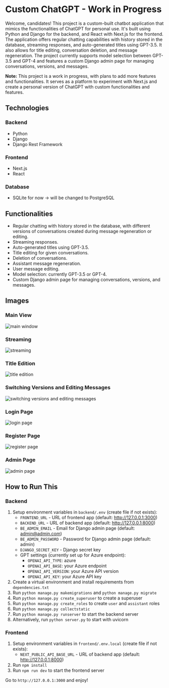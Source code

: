 # Custom ChatGPT - Work in Progress

Welcome, candidates! This project is a custom-built chatbot application that mimics the functionalities of ChatGPT for personal use. It's built using Python and Django for the backend, and React with Next.js for the frontend. The application offers regular chatting capabilities with history stored in the database, streaming responses, and auto-generated titles using GPT-3.5. It also allows for title editing, conversation deletion, and message regeneration. The project currently supports model selection between GPT-3.5 and GPT-4 and features a custom Django admin page for managing conversations, versions, and messages.

**Note:** This project is a work in progress, with plans to add more features and functionalities. It serves as a platform to experiment with Next.js and create a personal version of ChatGPT with custom functionalities and features.

## Technologies

### Backend
- Python
- Django
- Django Rest Framework

### Frontend
- Next.js
- React

### Database
- SQLite for now -> will be changed to PostgreSQL

## Functionalities

- Regular chatting with history stored in the database, with different versions of conversations created during message regeneration or editing.
- Streaming responses.
- Auto-generated titles using GPT-3.5.
- Title editing for given conversations.
- Deletion of conversations.
- Assistant message regeneration.
- User message editing.
- Model selection: currently GPT-3.5 or GPT-4.
- Custom Django admin page for managing conversations, versions, and messages.

## Images

### Main View
![main window](images/main_chat.png)

### Streaming
![streaming](images/streaming.png)

### Title Edition
![title edition](images/edit_chat.png)

### Switching Versions and Editing Messages
![switching versions and editing messages](images/switching_versions_editing.png)

### Login Page
![login page](images/login.png)

### Register Page
![register page](images/register.png)

### Admin Page
![admin page](images/admin.png)

## How to Run This

### Backend
1. Setup environment variables in `backend/.env` (create file if not exists):
    - `FRONTEND_URL` - URL of frontend app (default: http://127.0.0.1:3000)
    - `BACKEND_URL` - URL of backend app (default: http://127.0.0.1:8000)
    - `BE_ADMIN_EMAIL` - Email for Django admin page (default: admin@admin.com)
    - `BE_ADMIN_PASSWORD` - Password for Django admin page (default: admin)
    - `DJANGO_SECRET_KEY` - Django secret key
    - GPT settings (currently set up for Azure endpoint):
        - `OPENAI_API_TYPE`: azure
        - `OPENAI_API_BASE`: your Azure endpoint
        - `OPENAI_API_VERSION`: your Azure API version
        - `OPENAI_API_KEY`: your Azure API key
2. Create a virtual environment and install requirements from `dependencies.txt`
3. Run `python manage.py makemigrations` and `python manage.py migrate`
4. Run `python manage.py create_superuser` to create a superuser
5. Run `python manage.py create_roles` to create `user` and `assistant` roles
6. Run `python manage.py collectstatic`
7. Run `python manage.py runserver` to start the backend server
8. Alternatively, run `python server.py` to start with uvicorn

### Frontend
1. Setup environment variables in `frontend/.env.local` (create file if not exists):
    - `NEXT_PUBLIC_API_BASE_URL` - URL of backend app (default: http://127.0.0.1:8000)
2. Run `npm install`
3. Run `npm run dev` to start the frontend server

Go to `http://127.0.0.1:3000` and enjoy!
